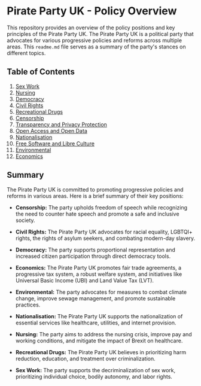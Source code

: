 # Pirate Party UK - Policy Overview

This repository provides an overview of the policy positions and key principles of the Pirate Party UK. The Pirate Party UK is a political party that advocates for various progressive policies and reforms across multiple areas. This `readme.md` file serves as a summary of the party's stances on different topics.

## Table of Contents
1. [Sex Work](sex_work.md)
2. [Nursing](nursing.md)
3. [Democracy](democracy.md)
4. [Civil Rights](civil_rights.md)
5. [Recreational Drugs](recreational_drugs.md)
6. [Censorship](censorship.md)
7. [Transparency and Privacy Protection](transparency_and_privacy_protection.md)
8. [Open Access and Open Data](open_access_and_open_data_policy.md)
9. [Nationalisation](nationalisation.md)
10. [Free Software and Libre Culture](free_software_and_libre_culture_advocacy.md)
11. [Environmental](environmental.md)
12. [Economics](economics.md)

## Summary

The Pirate Party UK is committed to promoting progressive policies and reforms in various areas. Here is a brief summary of their key positions:

- **Censorship:** The party upholds freedom of speech while recognizing the need to counter hate speech and promote a safe and inclusive society.

- **Civil Rights:** The Pirate Party UK advocates for racial equality, LGBTQI+ rights, the rights of asylum seekers, and combating modern-day slavery.

- **Democracy:** The party supports proportional representation and increased citizen participation through direct democracy tools.

- **Economics:** The Pirate Party UK promotes fair trade agreements, a progressive tax system, a robust welfare system, and initiatives like Universal Basic Income (UBI) and Land Value Tax (LVT).

- **Environmental:** The party advocates for measures to combat climate change, improve sewage management, and promote sustainable practices.

- **Nationalisation:** The Pirate Party UK supports the nationalization of essential services like healthcare, utilities, and internet provision.

- **Nursing:** The party aims to address the nursing crisis, improve pay and working conditions, and mitigate the impact of Brexit on healthcare.


- **Recreational Drugs:** The Pirate Party UK believes in prioritizing harm reduction, education, and treatment over criminalization.

- **Sex Work:** The party supports the decriminalization of sex work, prioritizing individual choice, bodily autonomy, and labor rights.

